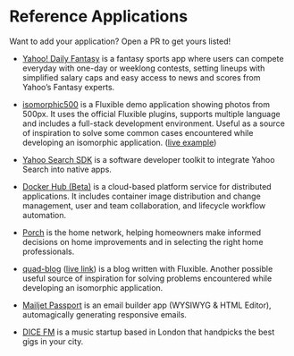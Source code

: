 # Reference Applications

Want to add your application? Open a PR to get yours listed!
- [Yahoo! Daily Fantasy](https://sports.yahoo.com/dailyfantasy) is a fantasy sports app where users can compete everyday with one-day or weeklong contests, setting lineups with simplified salary caps and easy access to news and scores from Yahoo’s Fantasy experts. 
- [isomorphic500](https://github.com/gpbl/isomorphic500) is a Fluxible demo application showing photos from 500px. It uses the official Fluxible plugins, supports multiple language and includes a full-stack development environment. Useful as a source of inspiration to solve some common cases encountered while developing an isomorphic application. ([live example](https://isomorphic500.herokuapp.com/))  
- [Yahoo Search SDK](https://developer.yahoo.com/search-sdk/apps/) is a software developer toolkit to integrate Yahoo Search into native apps.

- [Docker Hub (Beta)](https://hub-beta.docker.com/) is a cloud-based platform service for distributed applications. It includes container image distribution and change management, user and team collaboration, and lifecycle workflow automation.
- [Porch](https://porch.com/) is the home network, helping homeowners make informed decisions on home improvements and in selecting the right home professionals.

- [quad-blog](https://github.com/cesarandreu/quad-blog/) ([live link](https://blog.cesarandreu.com/)) is a blog written with Fluxible. Another possible useful source of inspiration for solving problems encountered while developing an isomorphic application.

- [Mailjet Passport](https://www.mailjet.com/passport) is an email builder app (WYSIWYG & HTML Editor), automagically generating responsive emails.

- [DICE FM](https://dice.fm) is a music startup based in London that handpicks the best gigs in your city.
